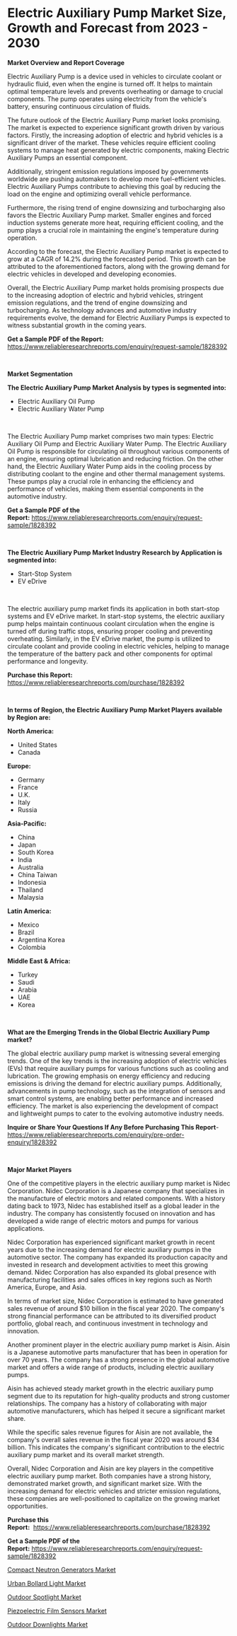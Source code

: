 <p><h1>Electric Auxiliary Pump Market Size, Growth and Forecast from 2023 - 2030</h1></p><p><strong>Market Overview and Report Coverage</strong></p>
<p><p>Electric Auxiliary Pump is a device used in vehicles to circulate coolant or hydraulic fluid, even when the engine is turned off. It helps to maintain optimal temperature levels and prevents overheating or damage to crucial components. The pump operates using electricity from the vehicle's battery, ensuring continuous circulation of fluids.</p><p>The future outlook of the Electric Auxiliary Pump market looks promising. The market is expected to experience significant growth driven by various factors. Firstly, the increasing adoption of electric and hybrid vehicles is a significant driver of the market. These vehicles require efficient cooling systems to manage heat generated by electric components, making Electric Auxiliary Pumps an essential component.</p><p>Additionally, stringent emission regulations imposed by governments worldwide are pushing automakers to develop more fuel-efficient vehicles. Electric Auxiliary Pumps contribute to achieving this goal by reducing the load on the engine and optimizing overall vehicle performance.</p><p>Furthermore, the rising trend of engine downsizing and turbocharging also favors the Electric Auxiliary Pump market. Smaller engines and forced induction systems generate more heat, requiring efficient cooling, and the pump plays a crucial role in maintaining the engine's temperature during operation.</p><p>According to the forecast, the Electric Auxiliary Pump market is expected to grow at a CAGR of 14.2% during the forecasted period. This growth can be attributed to the aforementioned factors, along with the growing demand for electric vehicles in developed and developing economies.</p><p>Overall, the Electric Auxiliary Pump market holds promising prospects due to the increasing adoption of electric and hybrid vehicles, stringent emission regulations, and the trend of engine downsizing and turbocharging. As technology advances and automotive industry requirements evolve, the demand for Electric Auxiliary Pumps is expected to witness substantial growth in the coming years.</p></p>
<p><strong>Get a Sample PDF of the Report:</strong> <a href="https://www.reliableresearchreports.com/enquiry/request-sample/1828392">https://www.reliableresearchreports.com/enquiry/request-sample/1828392</a></p>
<p>&nbsp;</p>
<p><strong>Market Segmentation</strong></p>
<p><strong>The Electric Auxiliary Pump Market Analysis by types is segmented into:</strong></p>
<p><ul><li>Electric Auxiliary Oil Pump</li><li>Electric Auxiliary Water Pump</li></ul></p>
<p>&nbsp;</p>
<p><p>The Electric Auxiliary Pump market comprises two main types: Electric Auxiliary Oil Pump and Electric Auxiliary Water Pump. The Electric Auxiliary Oil Pump is responsible for circulating oil throughout various components of an engine, ensuring optimal lubrication and reducing friction. On the other hand, the Electric Auxiliary Water Pump aids in the cooling process by distributing coolant to the engine and other thermal management systems. These pumps play a crucial role in enhancing the efficiency and performance of vehicles, making them essential components in the automotive industry.</p></p>
<p><strong>Get a Sample PDF of the Report:</strong>&nbsp;<a href="https://www.reliableresearchreports.com/enquiry/request-sample/1828392">https://www.reliableresearchreports.com/enquiry/request-sample/1828392</a></p>
<p>&nbsp;</p>
<p><strong>The Electric Auxiliary Pump Market Industry Research by Application is segmented into:</strong></p>
<p><ul><li>Start-Stop System</li><li>EV eDrive</li></ul></p>
<p>&nbsp;</p>
<p><p>The electric auxiliary pump market finds its application in both start-stop systems and EV eDrive market. In start-stop systems, the electric auxiliary pump helps maintain continuous coolant circulation when the engine is turned off during traffic stops, ensuring proper cooling and preventing overheating. Similarly, in the EV eDrive market, the pump is utilized to circulate coolant and provide cooling in electric vehicles, helping to manage the temperature of the battery pack and other components for optimal performance and longevity.</p></p>
<p><strong>Purchase this Report:</strong>&nbsp; <a href="https://www.reliableresearchreports.com/purchase/1828392">https://www.reliableresearchreports.com/purchase/1828392</a></p>
<p>&nbsp;</p>
<p><strong>In terms of Region, the Electric Auxiliary Pump Market Players available by Region are:</strong></p>
<p>
    <p> <strong> North America: </strong>
        <ul>
            <li>United States</li>
            <li>Canada</li>
        </ul>
        </p> 
    <p> <strong> Europe: </strong>
        <ul>
            <li>Germany</li>
            <li>France</li>
            <li>U.K.</li>
            <li>Italy</li>
            <li>Russia</li>
        </ul>
        </p> 
    <p> <strong> Asia-Pacific: </strong>
        <ul>
            <li>China</li>
            <li>Japan</li>
            <li>South Korea</li>
            <li>India</li>
            <li>Australia</li>
            <li>China Taiwan</li>
            <li>Indonesia</li>
            <li>Thailand</li>
            <li>Malaysia</li>
        </ul>
        </p> 
    <p> <strong> Latin America: </strong>
        <ul>
            <li>Mexico</li>
            <li>Brazil</li>
            <li>Argentina Korea</li>
            <li>Colombia</li>
        </ul>
        </p> 
    <p> <strong> Middle East & Africa: </strong>
        <ul>
            <li>Turkey</li>
            <li>Saudi</li>
            <li>Arabia</li>
            <li>UAE</li>
            <li>Korea</li>
        </ul>
    </p>
    </p>
<p>&nbsp;</p>
<p><strong>What are the Emerging Trends in the Global Electric Auxiliary Pump market?</strong></p>
<p><p>The global electric auxiliary pump market is witnessing several emerging trends. One of the key trends is the increasing adoption of electric vehicles (EVs) that require auxiliary pumps for various functions such as cooling and lubrication. The growing emphasis on energy efficiency and reducing emissions is driving the demand for electric auxiliary pumps. Additionally, advancements in pump technology, such as the integration of sensors and smart control systems, are enabling better performance and increased efficiency. The market is also experiencing the development of compact and lightweight pumps to cater to the evolving automotive industry needs.</p></p>
<p><strong>Inquire or Share Your Questions If Any Before Purchasing This Report</strong>- <a href="https://www.reliableresearchreports.com/enquiry/pre-order-enquiry/1828392">https://www.reliableresearchreports.com/enquiry/pre-order-enquiry/1828392</a></p>
<p>&nbsp;</p>
<p><strong>Major Market Players</strong></p>
<p><p>One of the competitive players in the electric auxiliary pump market is Nidec Corporation. Nidec Corporation is a Japanese company that specializes in the manufacture of electric motors and related components. With a history dating back to 1973, Nidec has established itself as a global leader in the industry. The company has consistently focused on innovation and has developed a wide range of electric motors and pumps for various applications.</p><p>Nidec Corporation has experienced significant market growth in recent years due to the increasing demand for electric auxiliary pumps in the automotive sector. The company has expanded its production capacity and invested in research and development activities to meet this growing demand. Nidec Corporation has also expanded its global presence with manufacturing facilities and sales offices in key regions such as North America, Europe, and Asia.</p><p>In terms of market size, Nidec Corporation is estimated to have generated sales revenue of around $10 billion in the fiscal year 2020. The company's strong financial performance can be attributed to its diversified product portfolio, global reach, and continuous investment in technology and innovation.</p><p>Another prominent player in the electric auxiliary pump market is Aisin. Aisin is a Japanese automotive parts manufacturer that has been in operation for over 70 years. The company has a strong presence in the global automotive market and offers a wide range of products, including electric auxiliary pumps.</p><p>Aisin has achieved steady market growth in the electric auxiliary pump segment due to its reputation for high-quality products and strong customer relationships. The company has a history of collaborating with major automotive manufacturers, which has helped it secure a significant market share.</p><p>While the specific sales revenue figures for Aisin are not available, the company's overall sales revenue in the fiscal year 2020 was around $34 billion. This indicates the company's significant contribution to the electric auxiliary pump market and its overall market strength.</p><p>Overall, Nidec Corporation and Aisin are key players in the competitive electric auxiliary pump market. Both companies have a strong history, demonstrated market growth, and significant market size. With the increasing demand for electric vehicles and stricter emission regulations, these companies are well-positioned to capitalize on the growing market opportunities.</p></p>
<p><strong>Purchase this Report:</strong>&nbsp;&nbsp;<a href="https://www.reliableresearchreports.com/purchase/1828392">https://www.reliableresearchreports.com/purchase/1828392</a></p>
<p></p>
<p><strong>Get a Sample PDF of the Report:</strong>&nbsp;<a href="https://www.reliableresearchreports.com/enquiry/request-sample/1828392">https://www.reliableresearchreports.com/enquiry/request-sample/1828392</a></p>
<p><p><a href="https://medium.com/@mariliehowe/compact-neutron-generators-market-outlook-industry-overview-and-forecast-2023-to-2030-245d394c2d91">Compact Neutron Generators Market</a></p><p><a href="https://www.linkedin.com/pulse/urban-bollard-light-market-research-report-unlocks-analysis-wjcae/">Urban Bollard Light Market</a></p><p><a href="https://www.linkedin.com/pulse/outdoor-spotlight-market-size-share-global-analysis-report-pmf0e/">Outdoor Spotlight Market</a></p><p><a href="https://medium.com/@bobbyrobinson56/piezoelectric-film-sensors-market-size-reveals-the-best-marketing-channels-in-global-industry-f530081b3148">Piezoelectric Film Sensors Market</a></p><p><a href="https://www.linkedin.com/pulse/outdoor-downlights-market-size-share-amp-trends-analysis-report-ujcze/">Outdoor Downlights Market</a></p></p>